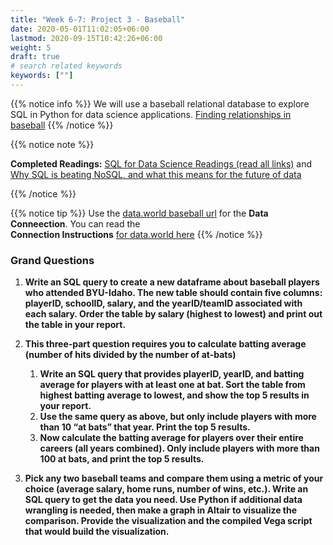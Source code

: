 ```yaml
---
title: "Week 6-7: Project 3 - Baseball"
date: 2020-05-01T11:02:05+06:00
lastmod: 2020-09-15T10:42:26+06:00
weight: 5
draft: true
# search related keywords
keywords: [""]
---
```



{{% notice info %}}
We will use a baseball relational database to explore SQL in Python for data science applications. [Finding relationships in baseball](../../projects/project-4/)
{{% /notice %}}


{{% notice note %}}

**Completed Readings:** [SQL for Data Science Readings (read all links)](../../course-materials/sql-for-data-science/)
 and [Why SQL is beating NoSQL, and what this means for the future of data](https://blog.timescale.com/blog/why-sql-beating-nosql-what-this-means-for-future-of-data-time-series-database-348b777b847a/)


{{% /notice %}}

{{% notice tip %}}
Use the [data.world baseball url](https://data.world/byuidss/cse-250-baseball-database) for the __Data Conneection__. You can read the    
__Connection Instructions__ [for data.world here](../../course-materials/sql-for-data-science/)
{{% /notice %}}

### Grand Questions

1. __Write an SQL query to create a new dataframe about baseball players who attended BYU-Idaho. The new table should contain five columns: playerID, schoolID, salary, and the yearID/teamID associated with each salary. Order the table by salary (highest to lowest) and print out the table in your report.__

2. __This three-part question requires you to calculate batting average (number of hits divided by the number of at-bats)__

    1. __Write an SQL query that provides playerID, yearID, and batting average for players with at least one at bat. Sort the table from highest batting average to lowest, and show the top 5 results in your report.__
    2. __Use the same query as above, but only include players with more than 10 “at bats” that year. Print the top 5 results.__
    3. __Now calculate the batting average for players over their entire careers (all years combined). Only include players with more than 100 at bats, and print the top 5 results.__

3. __Pick any two baseball teams and compare them using a metric of your choice (average salary, home runs, number of wins, etc.). Write an SQL query to get the data you need. Use Python if additional data wrangling is needed, then make a graph in Altair to visualize the comparison. Provide the visualization and the compiled Vega script that would build the visualization.__

